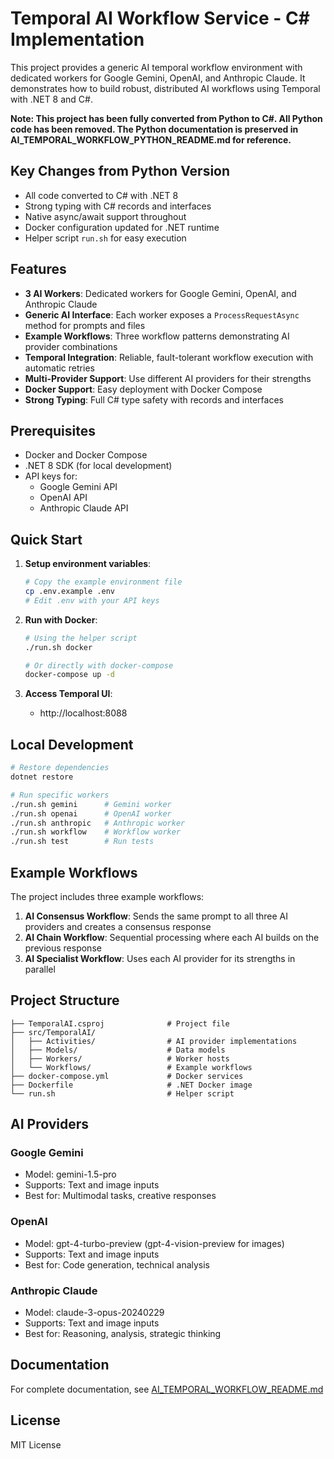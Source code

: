 # Temporal AI Workflow Service - C# Implementation

This project provides a generic AI temporal workflow environment with dedicated workers for Google Gemini, OpenAI, and Anthropic Claude. It demonstrates how to build robust, distributed AI workflows using Temporal with .NET 8 and C#.

**Note: This project has been fully converted from Python to C#. All Python code has been removed. The Python documentation is preserved in AI_TEMPORAL_WORKFLOW_PYTHON_README.md for reference.**

## Key Changes from Python Version

- All code converted to C# with .NET 8
- Strong typing with C# records and interfaces
- Native async/await support throughout
- Docker configuration updated for .NET runtime
- Helper script `run.sh` for easy execution

## Features

- **3 AI Workers**: Dedicated workers for Google Gemini, OpenAI, and Anthropic Claude
- **Generic AI Interface**: Each worker exposes a `ProcessRequestAsync` method for prompts and files
- **Example Workflows**: Three workflow patterns demonstrating AI provider combinations
- **Temporal Integration**: Reliable, fault-tolerant workflow execution with automatic retries
- **Multi-Provider Support**: Use different AI providers for their strengths
- **Docker Support**: Easy deployment with Docker Compose
- **Strong Typing**: Full C# type safety with records and interfaces

## Prerequisites

- Docker and Docker Compose
- .NET 8 SDK (for local development)
- API keys for:
  - Google Gemini API
  - OpenAI API
  - Anthropic Claude API

## Quick Start

1. **Setup environment variables**:
   ```bash
   # Copy the example environment file
   cp .env.example .env
   # Edit .env with your API keys
   ```

2. **Run with Docker**:
   ```bash
   # Using the helper script
   ./run.sh docker
   
   # Or directly with docker-compose
   docker-compose up -d
   ```

3. **Access Temporal UI**:
   - http://localhost:8088

## Local Development

```bash
# Restore dependencies
dotnet restore

# Run specific workers
./run.sh gemini      # Gemini worker
./run.sh openai      # OpenAI worker
./run.sh anthropic   # Anthropic worker
./run.sh workflow    # Workflow worker
./run.sh test        # Run tests
```

## Example Workflows

The project includes three example workflows:

1. **AI Consensus Workflow**: Sends the same prompt to all three AI providers and creates a consensus response
2. **AI Chain Workflow**: Sequential processing where each AI builds on the previous response
3. **AI Specialist Workflow**: Uses each AI provider for its strengths in parallel

## Project Structure

```
├── TemporalAI.csproj              # Project file
├── src/TemporalAI/
│   ├── Activities/                # AI provider implementations
│   ├── Models/                    # Data models
│   ├── Workers/                   # Worker hosts
│   └── Workflows/                 # Example workflows
├── docker-compose.yml             # Docker services
├── Dockerfile                     # .NET Docker image
└── run.sh                         # Helper script
```

## AI Providers

### Google Gemini
- Model: gemini-1.5-pro
- Supports: Text and image inputs
- Best for: Multimodal tasks, creative responses

### OpenAI
- Model: gpt-4-turbo-preview (gpt-4-vision-preview for images)
- Supports: Text and image inputs
- Best for: Code generation, technical analysis

### Anthropic Claude
- Model: claude-3-opus-20240229
- Supports: Text and image inputs
- Best for: Reasoning, analysis, strategic thinking

## Documentation

For complete documentation, see [AI_TEMPORAL_WORKFLOW_README.md](AI_TEMPORAL_WORKFLOW_README.md)

## License

MIT License 